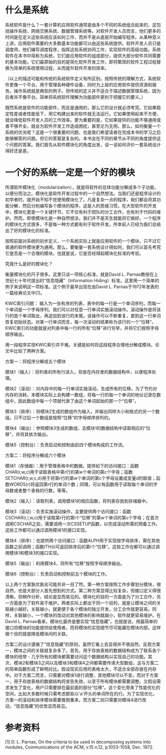 # 什么是系统

系统软件是什么？一套计算机应用软件通常是由多个不同的系统组合起来的，这包括操作系统、网络交换系统、数据管理系统等。对软件开发人员而言，他们更多的时间是在定义这些系统应该如何工作，而并不是从底层开始编写程序。从某种意义上讲，应用软件需要的大多数基本功能都可以由这些系统提供。软件开发人员只是调度师，他们编写调度程序，指挥这些系统协同工作，实现软件的高级功能。系统软件在本书中简称为系统，它们是应用软件的组成部分，提供大部分软件共同需要的基本功能。它们最原始的目的是简化软件开发工作，即将繁琐的软件工程过程替换为简单的系统使用过程，从而提升软件开发的效率。

（以上的描述可能和传统的系统软件定义有所区别。按照传统的理解方式，系统软件更像一个平台，用于管理各种硬件设备，同时为上层的应用软件提供资源和服务。操作系统就是典型的例子。但传统的定义并不适合于描述数据管理系统，因为后者并不像平台。简单将系统软件理解为功能部件更利于把握它的要义。）

既然系统是软件的功能部件，而且是通用的，那么它的设计就必须考究。它如果稳定性差或者性能低下，用它构建出来的软件就无法运行。它如果使用起来不方便，就会降低软件开发人员的工作效率。更为重要的是，它如果提供的功能不够通用或者不够齐全，就会为软件开发工作造成困扰，甚至沦为无用。那么，如何衡量一个系统的优劣呢？这是一个很重要的问题，也是我们希望读者在完成本书的学习之后能够解答的问题。但它的答案是复杂的。本书会在不同的章节从不同的角度提供这个问题的答案。我们首先从软件模块化的角度出发，谈一谈如何评价一套系统设计得好还是差。

# 一个好的系统一定是一个好的模块

所谓软件模块化（modularization），就是将软件的总体功能分解成多个子功能，以便分而治之。模块化是软件开发过程中的一个自然想法。当我们还是程序设计的初学者时，就开始不知不觉使用模块化了。凡是复杂一点的程序，我们都会将其功能分解，然后分别编写各个模块的程序，这是人的思维习惯。在大型软件的开发中，模块化更是一个关键环节，它不仅有利于团队的分工合作，也有利于代码的维护。然而，即使模块化是一种自然想法，我们并不是天生就能将它做好。一个程序的模块化方式很多，不是每一种方式都有利于软件开发。所幸前人已经为我们总结出了好的模块化的标准。

按照前面对系统的初步定义，一个系统实际上就是应用软件的一个模块，只不过它普通的软件模块更为通用。那么，要衡量一套系统设计得如何，我们可以首先考究它是否是一个合理的模块，也就是说，它是否经得起模块化标准的考验。

究竟什么是好的模块化？

衡量模块化的尺子很多。这里只谈一项核心标准，就是David L. Parnas教授在上世纪七十年代提出的“信息隐藏”（Information Hiding）标准。这里用一个简单的例子来说明这一项标准。这个例子最早出现在由David L. Parnas于1972年发表的一篇经典论文中[1]。

KWIC索引问题：
输入为一张有序的列表，表中的每一行是一个单词序列，而每一个单词是一个字母序列。我们可以对任意一行单词实施滚动操作。滚动操作是将该行的首个单词取出，再追加到该行的末尾。该操作可以不断重复，直到这一行单词恢复初始状态。对某一行单词而言，每一次滚动的结果称为该行的一个“位移”。KWIC索引的功能就是对列表中每一行的所有“位移”进行穷举，并将它们按照字母顺序输出。

用一段程序实现KWIC索引并不难。关键是如何将这段程序合理地分解成模块。论文中比较了两种方案。

方案一：将程序分解成五个模块

模块1（输入）：将列表的所有行读入，存放在内存里的数据结构中，以便程序处理。

模块2（滚动）：对内存中的每一行单词实施滚动，生成所有的位移。为了节约对内存的消耗，本模块实际上会构建一数组，将每一行的每一个单词的地址记录在数组中，因此数组中每一个项就代表了由这个单词起始的那一个“位移”。

模块3（排序）：将模块2生成的数组作为输入，并输出同样大小和格式的另一个数组。只不过后一个数组是按照“位移”的字母顺序排列的。

模块4（输出）：参照模块3生成的数组，去模块1的数据结构中读取相应的“位移”，并将其依次输出。

模块5（控制台）：负责启动和控制由前四个模块构成的工作流。

方案二：将程序分解成六个模块

模块1（存储器）：用于管理表格中的数据。提供如下的访问接口：函数CHAR(r,w,c)用于读取表格中第r行的第w个单词的第c个字母；函数SETCHAR(r,w,c,d)用于将第r行的第w个单词的第c个字母设置成变量d的取值；函数WORDS(r)将返回第r行的单词个数；同理，可以有函数用于读取每个单词的字母数或者整个表格的行数，等等。

模块2（输入）：读取列表，调用模块1的相应函数，将列表存放到存储器中。

模块3（滚动）：负责实施滚动操作，主要提供两个访问接口：函数CSCHAR(r,l,w,c)用于读取第r行的第l个“位移”的第w个单词的第c个字母；在首次调用CSCHAR之前，需要调用一次CSSETUP函数，以完成滚动所需的预备工作。这些工作都可以通过调用模块1的接口实现。

模块4（排序）：也提供两个访问接口：函数ALPH用于实现按字母排序，需在其他函数之前调用；函数ITH(i)可返回排序后的第i个“位移”。这些工作也都可以通过调用模块1和模块3的接口实现。

模块5（输出）：利用模块4，将所有“位移”按照字母顺序输出。

模块6（控制台）：负责启动和控制前五个模块的工作。

以上两个方案孰优孰劣可能并非一目了然。第一种方案按照工作步骤划分模块，很自然，也是大部分人首先想到的方式。第二种方案显得比较复杂，但接口定义得很清晰。但稍作分析，结论是显而易见的。模块化的目的一方面是为了分工合作，另一方面是为了软件易于维护。两者实际上都出于同一个目的，就是让模块之间的关联越小越好。关联越小，就更便于各个模块的独立开发，分工合作就更容易。同样，关联越小，一个模块的改动对其他模块的影响就越小，软件就更容易维护。在David L. Parnas看来，模块化最终是要实现“信息隐藏”，也就是说，用最简单的接口将模块的功能提供给使用者，而将模块的实现细节尽可能藏在模块内部。这样做个目的就是降低模块间的关联。

方案二的设计遵循了“信息隐藏”的原则，虽然它看上去显得并不很自然。反观方案一，模块之间的关联就复杂多了。首先，用于存放表格的数据结构成为了联系各个模块的纽带 - 几乎所有的模块都需要访问这个数据结构以实现自己的功能。其次，模块2和模块3之间以及模块3和模块4之间都需要传递大型数组，这与方案二的简单函数形成了鲜明对比。假设现实应用的表格太大，不适合全部存放在内存中。对于方案二而言，只需要对模块1进行调整，其他模块可以不变。而对于方案一，用于存放表格的数据结构将宣告失效，以至于所有模块都需要调整。又假设需求发生了变化，用户只需要排在最前面的部分“位移”。这个变化带来了性能优化的空间，比如大多数时候只需考虑那些以'a'开头的单词所在的行。为了实现优化，方案一的滚动和排序模块需要推倒重来，而方案二则只需要对模块4进行改动。“信息隐藏”的优势显而易见。



# 参考资料

[1] D. L. Parnas, On the criteria to be used in decomposing systems into modules, Communications of the ACM, v.15 n.12, p.1053-1058, Dec. 1972.



